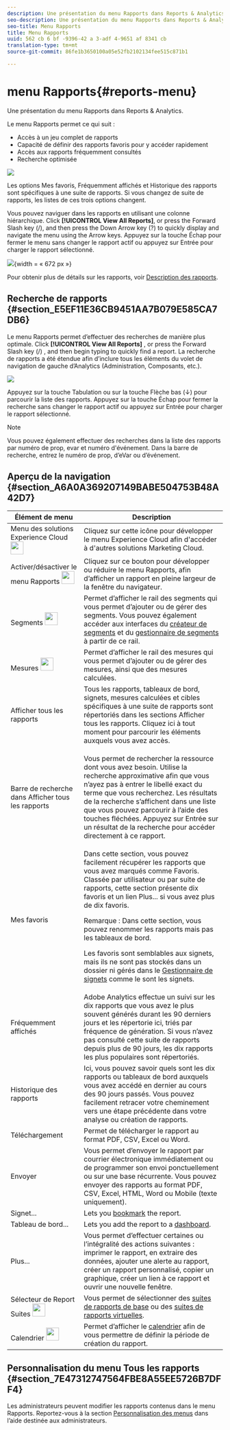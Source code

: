 ```yaml
---
description: Une présentation du menu Rapports dans Reports & Analytics.
seo-description: Une présentation du menu Rapports dans Reports & Analytics.
seo-title: Menu Rapports
title: Menu Rapports
uuid: 562 cb 6 bf -9396-42 a 3-adf 4-9651 af 8341 cb
translation-type: tm+mt
source-git-commit: 86fe1b3650100a05e52fb2102134fee515c871b1

---
```



# menu Rapports{#reports-menu}

Une présentation du menu Rapports dans Reports &amp; Analytics.

Le menu Rapports permet ce qui suit :

* Accès à un jeu complet de rapports
* Capacité de définir des rapports favoris pour y accéder rapidement
* Accès aux rapports fréquemment consultés
* Recherche optimisée

![](assets/menu-mainnav.png)

Les options Mes favoris, Fréquemment affichés et Historique des rapports sont spécifiques à une suite de rapports. Si vous changez de suite de rapports, les listes de ces trois options changent.

Vous pouvez naviguer dans les rapports en utilisant une colonne hiérarchique. Click **[!UICONTROL View All Reports]**, or press the Forward Slash key (/), and then press the Down Arrow key (?) to quickly display and navigate the menu using the Arrow keys. Appuyez sur la touche Échap pour fermer le menu sans changer le rapport actif ou appuyez sur Entrée pour charger le rapport sélectionné.

![](assets/reports-landing.png){width = « 672 px »}

Pour obtenir plus de détails sur les rapports, voir [Description des rapports](https://marketing.adobe.com/resources/help/en_US/reference/index.html?f=reports_descriptions).

## Recherche de rapports {#section_E5EF11E36CB9451AA7B079E585CA7DB6}

Le menu Rapports permet d’effectuer des recherches de manière plus optimale. Click **[!UICONTROL View All Reports]** , or press the Forward Slash key (/) , and then begin typing to quickly find a report. La recherche de rapports a été étendue afin d’inclure tous les éléments du volet de navigation de gauche d’Analytics (Administration, Composants, etc.).

![](assets/menu-search.png)

Appuyez sur la touche Tabulation ou sur la touche Flèche bas (↓) pour parcourir la liste des rapports. Appuyez sur la touche Échap pour fermer la recherche sans changer le rapport actif ou appuyez sur Entrée pour charger le rapport sélectionné.

>[!NOTE]
>
>Vous pouvez également effectuer des recherches dans la liste des rapports par numéro de prop, evar et numéro d'événement. Dans la barre de recherche, entrez le numéro de prop, d’eVar ou d’événement.

## Aperçu de la navigation {#section_A6A0A369207149BABE504753B48A42D7}

<table id="table_3BA295966BBC4C94ABDC3718D1894698"> 
 <thead> 
  <tr> 
   <th colname="col1" class="entry"> Élément de menu </th> 
   <th colname="col2" class="entry"> Description </th> 
  </tr>
 </thead>
 <tbody> 
  <tr> 
   <td colname="col1">Menu des solutions Experience Cloud <img placement="inline"  src="assets/mc-icon.png" width="30px" id="image_B75D0F6991F74389A77068D999C9A910" /> </td> 
   <td colname="col2"> Cliquez sur cette icône pour développer le menu Experience Cloud afin d'accéder à d'autres solutions Marketing Cloud. </td> 
  </tr> 
  <tr> 
   <td colname="col1">Activer/désactiver le menu Rapports <img placement="inline"  src="assets/toggle_icon.png" id="image_32296B71E82C4694821D99867305F5FE" width="30px" /> </td> 
   <td colname="col2"> Cliquez sur ce bouton pour développer ou réduire le menu Rapports, afin d’afficher un rapport en pleine largeur de la fenêtre du navigateur. </td> 
  </tr> 
  <tr> 
   <td colname="col1"><span class="uicontrol">Segments <img placement="inline"  src="assets/segment_icon.png" width="30px" id="image_6BF461356C8640EA8E93B74092320E91" /></span> </td> 
   <td colname="col2">Permet d’afficher le rail des segments qui vous permet d’ajouter ou de gérer des segments. Vous pouvez également accéder aux interfaces du <a href="https://marketing.adobe.com/resources/help/en_US/analytics/segment/seg_build_ui.html" format="http" scope="external">créateur de segments</a> et du <a href="https://marketing.adobe.com/resources/help/en_US/analytics/segment/seg_manage.html" format="http" scope="external">gestionnaire de segments</a> à partir de ce rail. </td> 
  </tr> 
  <tr> 
   <td colname="col1"><span class="uicontrol">Mesures <img placement="inline"  src="assets/metrics_icon.png" width="30px" id="image_88620CB8A9CC4BC3BE4CE30BDA727512" /></span> </td> 
   <td colname="col2"> Permet d’afficher le rail des mesures qui vous permet d’ajouter ou de gérer des mesures, ainsi que des mesures calculées. </td> 
  </tr> 
  <tr> 
   <td colname="col1"><span class="uicontrol"> Afficher tous les rapports</span> </td> 
   <td colname="col2">Tous les rapports, tableaux de bord, signets, mesures calculées et cibles spécifiques à une suite de rapports sont répertoriés dans les sections <span class="uicontrol">Afficher tous les rapports</span>. Cliquez ici à tout moment pour parcourir les éléments auxquels vous avez accès. </td> 
  </tr> 
  <tr> 
   <td colname="col1">Barre de recherche dans <span class="uicontrol">Afficher tous les rapports</span> </td> 
   <td colname="col2"> <p> Vous permet de rechercher la ressource dont vous avez besoin. Utilise la recherche approximative afin que vous n’ayez pas à entrer le libellé exact du terme que vous recherchez. Les résultats de la recherche s’affichent dans une liste que vous pouvez parcourir à l’aide des touches fléchées. Appuyez sur <span class="uicontrol">Entrée</span> sur un résultat de la recherche pour accéder directement à ce rapport. </p> </td> 
  </tr> 
  <tr> 
   <td colname="col1"><span class="uicontrol">Mes favoris</span> </td> 
   <td colname="col2">Dans cette section, vous pouvez facilement récupérer les rapports que vous avez marqués comme <span class="uicontrol">Favoris</span>. Classée par utilisateur ou par suite de rapports, cette section présente dix favoris et un lien <span class="uicontrol">Plus...</span> si vous avez plus de dix favoris. <p>Remarque : Dans cette section, vous pouvez renommer les rapports mais pas les tableaux de bord. </p> <p>Les favoris sont semblables aux signets, mais ils ne sont pas stockés dans un dossier ni gérés dans le <a href="../../../analyze/reports-analytics/bookmarks.md#concept_55B5E0DF20B14AAF8819CB8244464406" format="dita" scope="local"> Gestionnaire de signets</a> comme le sont les signets. </p> </td> 
  </tr> 
  <tr> 
   <td colname="col1"><span class="uicontrol"> Fréquemment affichés</span> </td> 
   <td colname="col2"> Adobe Analytics effectue un suivi sur les dix rapports que vous avez le plus souvent générés durant les 90 derniers jours et les répertorie ici, triés par fréquence de génération. Si vous n’avez pas consulté cette suite de rapports depuis plus de 90 jours, les dix rapports les plus populaires sont répertoriés. </td> 
  </tr> 
  <tr> 
   <td colname="col1"><span class="uicontrol"> Historique des rapports</span> </td> 
   <td colname="col2"> Ici, vous pouvez savoir quels sont les dix rapports ou tableaux de bord auxquels vous avez accédé en dernier au cours des 90 jours passés. Vous pouvez facilement retracer votre cheminement vers une étape précédente dans votre analyse ou création de rapports. </td> 
  </tr> 
  <tr> 
   <td colname="col1"><span class="uicontrol"> Téléchargement</span> </td> 
   <td colname="col2">Permet de télécharger le rapport au format PDF, CSV, Excel ou Word. </td> 
  </tr> 
  <tr> 
   <td colname="col1"><span class="uicontrol"> Envoyer</span> </td> 
   <td colname="col2">Vous permet d’envoyer le rapport par courrier électronique immédiatement ou de programmer son envoi ponctuellement ou sur une base récurrente. Vous pouvez envoyer des rapports au format PDF, CSV, Excel, HTML, Word ou Mobile (texte uniquement).</td> 
  </tr> 
  <tr> 
   <td colname="col1"><span class="uicontrol"> Signet...</span> </td> 
   <td colname="col2">Lets you <a href="../../../analyze/reports-analytics/bookmarks.md#concept_55B5E0DF20B14AAF8819CB8244464406" format="dita" scope="local"> bookmark</a> the report. </td> 
  </tr> 
  <tr> 
   <td colname="col1"><span class="uicontrol"> Tableau de bord</span>... </td> 
   <td colname="col2">Lets you add the report to a <a href="../../../analyze/reports-analytics/dashboard.md#concept_8CD3ACA2830A4994A68A31D8773B57E0" format="dita" scope="local"> dashboard</a>. </td> 
  </tr> 
  <tr> 
   <td colname="col1"><span class="uicontrol"> Plus...</span> </td> 
   <td colname="col2"> Vous permet d’effectuer certaines ou l’intégralité des actions suivantes : imprimer le rapport, en extraire des données, ajouter une alerte au rapport, créer un rapport personnalisé, copier un graphique, créer un lien à ce rapport et ouvrir une nouvelle fenêtre. </td> 
  </tr> 
  <tr> 
   <td colname="col1">Sélecteur de Report Suites <img placement="inline"  src="assets/report-suite-selector.png" width="30px" id="image_9F64944D46574B2AA38D81A7C82C4AC4" /> </td> 
   <td colname="col2">Vous permet de sélectionner des <a href="https://marketing.adobe.com/resources/help/en_US/reference/report_suites_admin.html" format="https" scope="external">suites de rapports de base</a> ou des <a href="https://marketing.adobe.com/resources/help/en_US/reference/virtual-report-suites.html" format="https" scope="external">suites de rapports virtuelles</a>. </td> 
  </tr> 
  <tr> 
   <td colname="col1">Calendrier <img placement="inline"  src="assets/calendar-icon.png" width="30px" id="image_C5E4F87F964C4C3E98496D38A1123502" /> </td> 
   <td colname="col2">Permet d’afficher le <a href="../../../analyze/reports-analytics/overview/report-overview.md#section_8C6C4AD84D9043E8ABD53FF8F645AAB1" format="dita" scope="local">calendrier</a> afin de vous permettre de définir la période de création du rapport. </td> 
  </tr> 
 </tbody> 
</table>

## Personnalisation du menu Tous les rapports {#section_7E47312747564FBE8A55EE5726B7DFF4}

Les administrateurs peuvent modifier les rapports contenus dans le menu Rapports. Reportez-vous à la section [Personnalisation des menus](https://marketing.adobe.com/resources/help/en_US/reference/index.html?f=customize_menus) dans l’aide destinée aux administrateurs.
